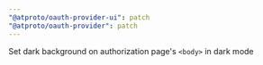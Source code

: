 ```yaml
---
"@atproto/oauth-provider-ui": patch
"@atproto/oauth-provider": patch
---
```


Set dark background on authorization page's `<body>` in dark mode
